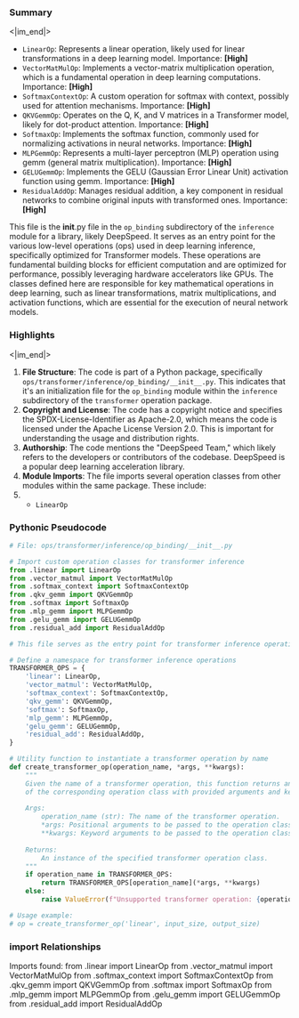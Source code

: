 

### Summary

<|im_end|>

* `LinearOp`: Represents a linear operation, likely used for linear transformations in a deep learning model. Importance: **[High]**
* `VectorMatMulOp`: Implements a vector-matrix multiplication operation, which is a fundamental operation in deep learning computations. Importance: **[High]**
* `SoftmaxContextOp`: A custom operation for softmax with context, possibly used for attention mechanisms. Importance: **[High]**
* `QKVGemmOp`: Operates on the Q, K, and V matrices in a Transformer model, likely for dot-product attention. Importance: **[High]**
* `SoftmaxOp`: Implements the softmax function, commonly used for normalizing activations in neural networks. Importance: **[High]** 
* `MLPGemmOp`: Represents a multi-layer perceptron (MLP) operation using gemm (general matrix multiplication). Importance: **[High]**
* `GELUGemmOp`: Implements the GELU (Gaussian Error Linear Unit) activation function using gemm. Importance: **[High]**
* `ResidualAddOp`: Manages residual addition, a key component in residual networks to combine original inputs with transformed ones. Importance: **[High]**

This file is the __init__.py file in the `op_binding` subdirectory of the `inference` module for a library, likely DeepSpeed. It serves as an entry point for the various low-level operations (ops) used in deep learning inference, specifically optimized for Transformer models. These operations are fundamental building blocks for efficient computation and are optimized for performance, possibly leveraging hardware accelerators like GPUs. The classes defined here are responsible for key mathematical operations in deep learning, such as linear transformations, matrix multiplications, and activation functions, which are essential for the execution of neural network models.

### Highlights

<|im_end|>

1. **File Structure**: The code is part of a Python package, specifically `ops/transformer/inference/op_binding/__init__.py`. This indicates that it's an initialization file for the `op_binding` module within the `inference` subdirectory of the `transformer` operation package.
2. **Copyright and License**: The code has a copyright notice and specifies the SPDX-License-Identifier as Apache-2.0, which means the code is licensed under the Apache License Version 2.0. This is important for understanding the usage and distribution rights.
3. **Authorship**: The code mentions the "DeepSpeed Team," which likely refers to the developers or contributors of the codebase. DeepSpeed is a popular deep learning acceleration library.
4. **Module Imports**: The file imports several operation classes from other modules within the same package. These include:
5. - `LinearOp`

### Pythonic Pseudocode

```python
# File: ops/transformer/inference/op_binding/__init__.py

# Import custom operation classes for transformer inference
from .linear import LinearOp
from .vector_matmul import VectorMatMulOp
from .softmax_context import SoftmaxContextOp
from .qkv_gemm import QKVGemmOp
from .softmax import SoftmaxOp
from .mlp_gemm import MLPGemmOp
from .gelu_gemm import GELUGemmOp
from .residual_add import ResidualAddOp

# This file serves as the entry point for transformer inference operations

# Define a namespace for transformer inference operations
TRANSFORMER_OPS = {
    'linear': LinearOp,
    'vector_matmul': VectorMatMulOp,
    'softmax_context': SoftmaxContextOp,
    'qkv_gemm': QKVGemmOp,
    'softmax': SoftmaxOp,
    'mlp_gemm': MLPGemmOp,
    'gelu_gemm': GELUGemmOp,
    'residual_add': ResidualAddOp,
}

# Utility function to instantiate a transformer operation by name
def create_transformer_op(operation_name, *args, **kwargs):
    """
    Given the name of a transformer operation, this function returns an instance
    of the corresponding operation class with provided arguments and keyword arguments.
    
    Args:
        operation_name (str): The name of the transformer operation.
        *args: Positional arguments to be passed to the operation class constructor.
        **kwargs: Keyword arguments to be passed to the operation class constructor.
    
    Returns:
        An instance of the specified transformer operation class.
    """
    if operation_name in TRANSFORMER_OPS:
        return TRANSFORMER_OPS[operation_name](*args, **kwargs)
    else:
        raise ValueError(f"Unsupported transformer operation: {operation_name}")

# Usage example:
# op = create_transformer_op('linear', input_size, output_size)
```


### import Relationships

Imports found:
from .linear import LinearOp
from .vector_matmul import VectorMatMulOp
from .softmax_context import SoftmaxContextOp
from .qkv_gemm import QKVGemmOp
from .softmax import SoftmaxOp
from .mlp_gemm import MLPGemmOp
from .gelu_gemm import GELUGemmOp
from .residual_add import ResidualAddOp